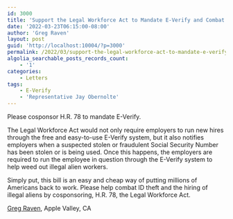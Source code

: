 ```yaml
---
id: 3000
title: 'Support the Legal Workforce Act to Mandate E-Verify and Combat ID Theft'
date: '2022-03-23T06:15:00-08:00'
author: 'Greg Raven'
layout: post
guid: 'http://localhost:10004/?p=3000'
permalink: /2022/03/support-the-legal-workforce-act-to-mandate-e-verify-and-combat-id-theft/
algolia_searchable_posts_records_count:
    - '1'
categories:
    - Letters
tags:
    - E-Verify
    - 'Representative Jay Obernolte'
---
```


Please cosponsor H.R. 78 to mandate E-Verify.

The Legal Workforce Act would not only require employers to run new hires through the free and easy-to-use E-Verify system, but it also notifies employers when a suspected stolen or fraudulent Social Security Number has been stolen or is being used. Once this happens, the employers are required to run the employee in question through the E-Verify system to help weed out illegal alien workers.

Simply put, this bill is an easy and cheap way of putting millions of Americans back to work. Please help combat ID theft and the hiring of illegal aliens by cosponsoring, H.R. 78, the Legal Workforce Act.

[Greg Raven](https://www.gregraven.org/), Apple Valley, CA